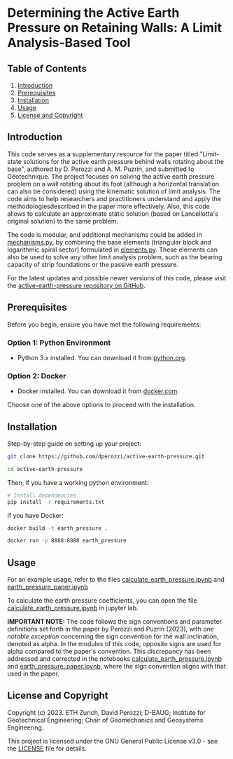 # Determining the Active Earth Pressure on Retaining Walls: A Limit Analysis-Based Tool

## Table of Contents

1. [Introduction](#introduction)
2. [Prerequisites](#prerequisites)
3. [Installation](#installation)
4. [Usage](#usage)
5. [License and Copyright](#license-and-copyright)

## Introduction

This code serves as a supplementary resource for the paper titled "Limit-state solutions for the active earth 
pressure behind walls rotating about the base", authored by D. Perozzi and A. M. Puzrin, and submitted to Géotechnique. 
The project focuses on solving the active earth pressure problem on a wall rotating about its foot 
(although a horizontal translation can also be considered) using the kinematic solution of limit analysis.
The code aims to help researchers and practitioners understand and apply the methodologiesdescribed in the paper 
more effectively. Also, this code allows to calculate an approximate static solution (based on Lancellotta's original
solution) to the same problem.

The code is modular, and additional mechanisms could be added in [mechanisms.py](earth_pressure_la/mechanisms.py), by 
combining the base elements (triangular block and logarithmic spiral sector) formulated in 
[elements.py](earth_pressure_la/elements.py).
These elements can also be used to solve any other limit analysis problem, such as the bearing capacity of strip
foundations or the passive earth pressure.

For the latest updates and possible newer versions of this code, please visit the 
[active-earth-pressure repository on GitHub](https://github.com/dperozzi/active-earth-pressure.git).

## Prerequisites

Before you begin, ensure you have met the following requirements:

### Option 1: Python Environment

- Python 3.x installed. You can download it from [python.org](https://www.python.org/downloads/).

### Option 2: Docker

- Docker installed. You can download it from [docker.com](https://www.docker.com/products/docker-desktop).

Choose one of the above options to proceed with the installation.

## Installation

Step-by-step guide on setting up your project:

```bash
git clone https://github.com/dperozzi/active-earth-pressure.git

cd active-earth-pressure
```

Then, if you have a working python environment:

```bash
# Install dependencies
pip install -r requirements.txt
```

If you have Docker:

```bash
docker build -t earth_pressure .

docker run -p 8888:8888 earth_pressure
```

## Usage

For an example usage, refer to the files [calculate_earth_pressure.ipynb](calculate_earth_pressure.ipynb) and
[earth_pressure_paper.ipynb](earth_pressure_paper.ipynb)

To calculate the earth pressure coefficients, you can open the file [calculate_earth_pressure.ipynb](calculate_earth_pressure.ipynb) 
in jupyter lab.




**IMPORTANT NOTE:** The code follows the sign conventions and parameter definitions set forth in the paper by Perozzi and Puzrin (2023), 
with *one notable exception* concerning the sign convention for the wall inclination, denoted as alpha. 
In the modules of this code, opposite signs are used for alpha compared to the paper's convention. 
This discrepancy has been addressed and corrected in the notebooks [calculate_earth_pressure.ipynb](calculate_earth_pressure.ipynb) 
and [earth_pressure_paper.ipynb](earth_pressure_paper.ipynb), where the sign convention aligns with that used in the paper.


## License and Copyright

Copyright (c) 2023. ETH Zurich, David Perozzi; D-BAUG; Institute for Geotechnical Engineering; Chair of Geomechanics and Geosystems Engineering.

This project is licensed under the GNU General Public License v3.0 - see the [LICENSE](LICENSE) file for details.

